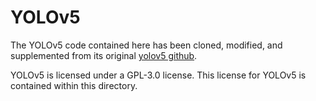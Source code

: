 # YOLOv5

The YOLOv5 code contained here has been cloned, modified, and supplemented from its original [yolov5 github](https://github.com/ultralytics/yolov5).

YOLOv5 is licensed under a GPL-3.0 license. This license for YOLOv5 is contained within this directory.
